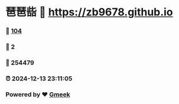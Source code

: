 # 琶琶啙 :link: https://zb9678.github.io 
### :page_facing_up: [104](https://zb9678.github.io/tag.html) 
### :speech_balloon: 2 
### :hibiscus: 254479 
### :alarm_clock: 2024-12-13 23:11:05 
### Powered by :heart: [Gmeek](https://github.com/Meekdai/Gmeek)
